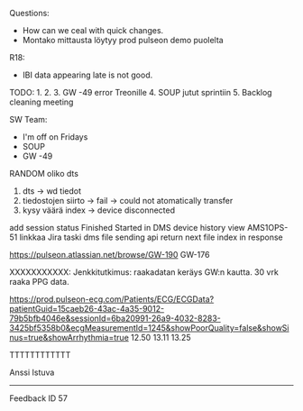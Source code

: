 Questions:
- How can we ceal with quick changes.
- Montako mittausta löytyy prod pulseon demo puolelta


R18:
- IBI data appearing late is not good.


TODO:
1. 
2. 
3. GW -49 error Treonille
4. SOUP jutut sprintiin
5. Backlog cleaning meeting


SW Team:
- I'm off on Fridays
- SOUP
- GW -49


RANDOM
oliko dts
1. dts -> wd tiedot
2. tiedostojen siirto -> fail -> could not atomatically transfer
3. kysy väärä index -> device disconnected


add session status Finished Started in DMS device history view
AMS1OPS-51 linkkaa Jira taski
dms file sending api return next file index in response

https://pulseon.atlassian.net/browse/GW-190
GW-176

XXXXXXXXXXX: Jenkkitutkimus: raakadatan keräys GW:n kautta. 30 vrk raaka PPG data.

https://prod.pulseon-ecg.com/Patients/ECG/ECGData?patientGuid=15caeb26-43ac-4a35-9012-79b5bfb4046e&sessionId=6ba20991-26a9-4032-8283-3425bf5358b0&ecgMeasurementId=1245&showPoorQuality=false&showSinus=true&showArrhythmia=true
12.50
13.11
13.25

TTTTTTTTTTTT

Anssi Istuva

---------

Feedback ID 57


